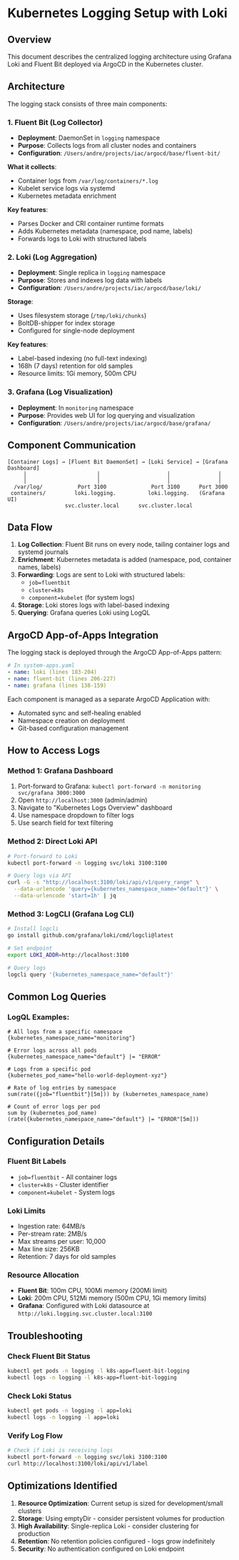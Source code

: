 # Kubernetes Logging Setup with Loki

## Overview

This document describes the centralized logging architecture using Grafana Loki and Fluent Bit deployed via ArgoCD in the Kubernetes cluster.

## Architecture

The logging stack consists of three main components:

### 1. Fluent Bit (Log Collector)
- **Deployment**: DaemonSet in `logging` namespace
- **Purpose**: Collects logs from all cluster nodes and containers
- **Configuration**: `/Users/andre/projects/iac/argocd/base/fluent-bit/`

**What it collects**:
- Container logs from `/var/log/containers/*.log`
- Kubelet service logs via systemd
- Kubernetes metadata enrichment

**Key features**:
- Parses Docker and CRI container runtime formats
- Adds Kubernetes metadata (namespace, pod name, labels)
- Forwards logs to Loki with structured labels

### 2. Loki (Log Aggregation)
- **Deployment**: Single replica in `logging` namespace
- **Purpose**: Stores and indexes log data with labels
- **Configuration**: `/Users/andre/projects/iac/argocd/base/loki/`

**Storage**:
- Uses filesystem storage (`/tmp/loki/chunks`)
- BoltDB-shipper for index storage
- Configured for single-node deployment

**Key features**:
- Label-based indexing (no full-text indexing)
- 168h (7 days) retention for old samples
- Resource limits: 1Gi memory, 500m CPU

### 3. Grafana (Log Visualization)
- **Deployment**: In `monitoring` namespace
- **Purpose**: Provides web UI for log querying and visualization
- **Configuration**: `/Users/andre/projects/iac/argocd/base/grafana/`

## Component Communication

```
[Container Logs] → [Fluent Bit DaemonSet] → [Loki Service] → [Grafana Dashboard]
     │                      │                     │               │
     │                      │                     │               │
  /var/log/           Port 3100              Port 3100      Port 3000
 containers/         loki.logging.          loki.logging.   (Grafana UI)
                  svc.cluster.local      svc.cluster.local
```

## Data Flow

1. **Log Collection**: Fluent Bit runs on every node, tailing container logs and systemd journals
2. **Enrichment**: Kubernetes metadata is added (namespace, pod, container names, labels)
3. **Forwarding**: Logs are sent to Loki with structured labels:
   - `job=fluentbit`
   - `cluster=k8s`
   - `component=kubelet` (for system logs)
4. **Storage**: Loki stores logs with label-based indexing
5. **Querying**: Grafana queries Loki using LogQL

## ArgoCD App-of-Apps Integration

The logging stack is deployed through the ArgoCD App-of-Apps pattern:

```yaml
# In system-apps.yaml
- name: loki (lines 183-204)
- name: fluent-bit (lines 206-227)
- name: grafana (lines 138-159)
```

Each component is managed as a separate ArgoCD Application with:
- Automated sync and self-healing enabled
- Namespace creation on deployment
- Git-based configuration management

## How to Access Logs

### Method 1: Grafana Dashboard
1. Port-forward to Grafana: `kubectl port-forward -n monitoring svc/grafana 3000:3000`
2. Open `http://localhost:3000` (admin/admin)
3. Navigate to "Kubernetes Logs Overview" dashboard
4. Use namespace dropdown to filter logs
5. Use search field for text filtering

### Method 2: Direct Loki API
```bash
# Port-forward to Loki
kubectl port-forward -n logging svc/loki 3100:3100

# Query logs via API
curl -G -s "http://localhost:3100/loki/api/v1/query_range" \
  --data-urlencode 'query={kubernetes_namespace_name="default"}' \
  --data-urlencode 'start=1h' | jq
```

### Method 3: LogCLI (Grafana Log CLI)
```bash
# Install logcli
go install github.com/grafana/loki/cmd/logcli@latest

# Set endpoint
export LOKI_ADDR=http://localhost:3100

# Query logs
logcli query '{kubernetes_namespace_name="default"}'
```

## Common Log Queries

### LogQL Examples:
```logql
# All logs from a specific namespace
{kubernetes_namespace_name="monitoring"}

# Error logs across all pods
{kubernetes_namespace_name="default"} |= "ERROR"

# Logs from a specific pod
{kubernetes_pod_name="hello-world-deployment-xyz"}

# Rate of log entries by namespace
sum(rate({job="fluentbit"}[5m])) by (kubernetes_namespace_name)

# Count of error logs per pod
sum by (kubernetes_pod_name) (rate({kubernetes_namespace_name="default"} |= "ERROR"[5m]))
```

## Configuration Details

### Fluent Bit Labels
- `job=fluentbit` - All container logs
- `cluster=k8s` - Cluster identifier
- `component=kubelet` - System logs

### Loki Limits
- Ingestion rate: 64MB/s
- Per-stream rate: 2MB/s
- Max streams per user: 10,000
- Max line size: 256KB
- Retention: 7 days for old samples

### Resource Allocation
- **Fluent Bit**: 100m CPU, 100Mi memory (200Mi limit)
- **Loki**: 200m CPU, 512Mi memory (500m CPU, 1Gi memory limits)
- **Grafana**: Configured with Loki datasource at `http://loki.logging.svc.cluster.local:3100`

## Troubleshooting

### Check Fluent Bit Status
```bash
kubectl get pods -n logging -l k8s-app=fluent-bit-logging
kubectl logs -n logging -l k8s-app=fluent-bit-logging
```

### Check Loki Status
```bash
kubectl get pods -n logging -l app=loki
kubectl logs -n logging -l app=loki
```

### Verify Log Flow
```bash
# Check if Loki is receiving logs
kubectl port-forward -n logging svc/loki 3100:3100
curl http://localhost:3100/loki/api/v1/label
```

## Optimizations Identified

1. **Resource Optimization**: Current setup is sized for development/small clusters
2. **Storage**: Using emptyDir - consider persistent volumes for production
3. **High Availability**: Single-replica Loki - consider clustering for production
4. **Retention**: No retention policies configured - logs grow indefinitely
5. **Security**: No authentication configured on Loki endpoint